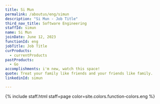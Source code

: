 ```yaml
---
title: Si Mun
permalink: /aboutus/eng/simun
description: "Si Mun - Job Title"
third_nav_title: Software Engineering
staffId: simun
name: Si Mun
joinDate: June 12, 2023
functionId: eng
jobTitle: Job Title
curProducts:
  - currentProducts
pastProducts:
  - Go
accomplishments: i'm new, watch this space!
quote: Treat your family like friends and your friends like family.
linkedinId: simun

---
```


{% include staff.html staff=page color=site.colors.function-colors.eng %}
